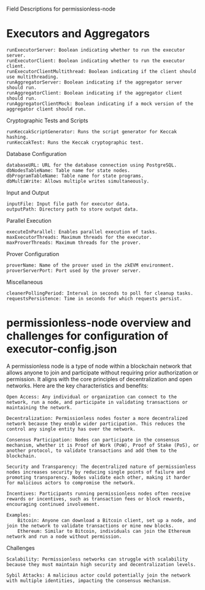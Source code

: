 Field Descriptions for permissionless-node
# Executors and Aggregators

    runExecutorServer: Boolean indicating whether to run the executor server.
    runExecutorClient: Boolean indicating whether to run the executor client.
    runExecutorClientMultithread: Boolean indicating if the client should use multithreading.
    runAggregatorServer: Boolean indicating if the aggregator server should run.
    runAggregatorClient: Boolean indicating if the aggregator client should run.
    runAggregatorClientMock: Boolean indicating if a mock version of the aggregator client should run.

Cryptographic Tests and Scripts

    runKeccakScriptGenerator: Runs the script generator for Keccak hashing.
    runKeccakTest: Runs the Keccak cryptographic test.

Database Configuration

    databaseURL: URL for the database connection using PostgreSQL.
    dbNodesTableName: Table name for state nodes.
    dbProgramTableName: Table name for state programs.
    dbMultiWrite: Allows multiple writes simultaneously.

Input and Output

    inputFile: Input file path for executor data.
    outputPath: Directory path to store output data.

Parallel Execution

    executeInParallel: Enables parallel execution of tasks.
    maxExecutorThreads: Maximum threads for the executor.
    maxProverThreads: Maximum threads for the prover.

Prover Configuration

    proverName: Name of the prover used in the zkEVM environment.
    proverServerPort: Port used by the prover server.

Miscellaneous

    cleanerPollingPeriod: Interval in seconds to poll for cleanup tasks.
    requestsPersistence: Time in seconds for which requests persist.

# permissionless-node overview and challenges for configuration of executor-config.json
A permissionless node is a type of node within a blockchain network that allows anyone to join and participate without requiring prior authorization or permission. It aligns with the core principles of decentralization and open networks. Here are the key characteristics and benefits:

    Open Access: Any individual or organization can connect to the network, run a node, and participate in validating transactions or maintaining the network.

    Decentralization: Permissionless nodes foster a more decentralized network because they enable wider participation. This reduces the control any single entity has over the network.

    Consensus Participation: Nodes can participate in the consensus mechanism, whether it is Proof of Work (PoW), Proof of Stake (PoS), or another protocol, to validate transactions and add them to the blockchain.

    Security and Transparency: The decentralized nature of permissionless nodes increases security by reducing single points of failure and promoting transparency. Nodes validate each other, making it harder for malicious actors to compromise the network.

    Incentives: Participants running permissionless nodes often receive rewards or incentives, such as transaction fees or block rewards, encouraging continued involvement.

    Examples:
        Bitcoin: Anyone can download a Bitcoin client, set up a node, and join the network to validate transactions or mine new blocks.
        Ethereum: Similar to Bitcoin, individuals can join the Ethereum network and run a node without permission.

Challenges

    Scalability: Permissionless networks can struggle with scalability because they must maintain high security and decentralization levels.

    Sybil Attacks: A malicious actor could potentially join the network with multiple identities, impacting the consensus mechanism.


